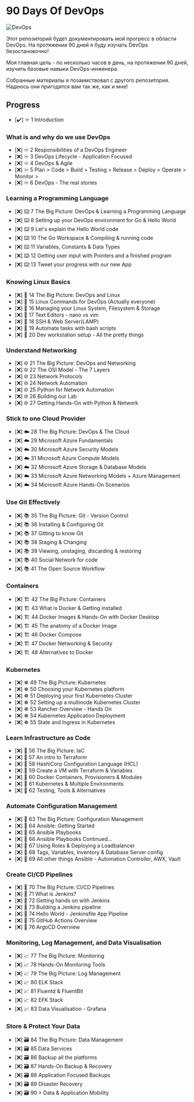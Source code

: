 # 90 Days Of DevOps

![DevOps](https://www.linkpicture.com/q/DevOpsImage.png)

Этот репозиторий будет документировать мой прогресс в области DevOps. На протяжении 90 дней я буду изучать DevOps безостановочно!

Моя главная цель - по несколько часов в день, на протяжении 90 дней, изучить базовые навыки DevOps-инженера.

Собранные материалы я позаимствовал с другого репозитория. Надеюсь они пригодятся вам так же, как и мне!

## Progress 

- [✔️] ♾️ 1 Introduction 

### What is and why do we use DevOps

- [❌] ♾️ 2 Responsibilities of a DevOps Engineer
- [❌] ♾️ 3 DevOps Lifecycle - Application Focused
- [❌] ♾️ 4 DevOps & Agile
- [❌] ♾️ 5 Plan > Code > Build > Testing > Release > Deploy > Operate > Monitor >
- [❌] ♾️ 6 DevOps - The real stories

### Learning a Programming Language

- [❌] ⌨️ 7 The Big Picture: DevOps & Learning a Programming Language
- [❌] ⌨️ 8 Setting up your DevOps environment for Go & Hello World
- [❌] ⌨️ 9 Let's explain the Hello World code
- [❌] ⌨️ 10 The Go Workspace & Compiling & running code
- [❌] ⌨️ 11 Variables, Constants & Data Types
- [❌] ⌨️ 12 Getting user input with Pointers and a finished program
- [❌] ⌨️ 13 Tweet your progress with our new App

### Knowing Linux Basics

- [❌] 🐧 14 The Big Picture: DevOps and Linux
- [❌] 🐧 15 Linux Commands for DevOps (Actually everyone)
- [❌] 🐧 16 Managing your Linux System, Filesystem & Storage
- [❌] 🐧 17 Text Editors - nano vs vim
- [❌] 🐧 18 SSH & Web Server(LAMP)
- [❌] 🐧 19 Automate tasks with bash scripts
- [❌] 🐧 20 Dev workstation setup - All the pretty things

### Understand Networking

- [❌] 🌐 21 The Big Picture: DevOps and Networking
- [❌] 🌐 22 The OSI Model - The 7 Layers
- [❌] 🌐 23 Network Protocols
- [❌] 🌐 24 Network Automation
- [❌] 🌐 25 Python for Network Automation
- [❌] 🌐 26 Building our Lab
- [❌] 🌐 27 Getting Hands-On with Python & Network

### Stick to one Cloud Provider

- [❌] ☁️ 28 The Big Picture: DevOps & The Cloud
- [❌] ☁️ 29 Microsoft Azure Fundamentals
- [❌] ☁️ 30 Microsoft Azure Security Models
- [❌] ☁️ 31 Microsoft Azure Compute Models
- [❌] ☁️ 32 Microsoft Azure Storage & Database Models
- [❌] ☁️ 33 Microsoft Azure Networking Models + Azure Management
- [❌] ☁️ 34 Microsoft Azure Hands-On Scenarios

### Use Git Effectively

- [❌] 📚 35 The Big Picture: Git - Version Control
- [❌] 📚 36 Installing & Configuring Git
- [❌] 📚 37 Gitting to know Git
- [❌] 📚 38 Staging & Changing
- [❌] 📚 39 Viewing, unstaging, discarding & restoring
- [❌] 📚 40 Social Network for code
- [❌] 📚 41 The Open Source Workflow

### Containers 

- [❌] 🏗️ 42 The Big Picture: Containers
- [❌] 🏗️ 43 What is Docker & Getting installed
- [❌] 🏗️ 44 Docker Images & Hands-On with Docker Desktop
- [❌] 🏗️ 45 The anatomy of a Docker Image
- [❌] 🏗️ 46 Docker Compose
- [❌] 🏗️ 47 Docker Networking & Security
- [❌] 🏗️ 48 Alternatives to Docker

### Kubernetes

- [❌] ☸ 49 The Big Picture: Kubernetes
- [❌] ☸ 50 Choosing your Kubernetes platform 
- [❌] ☸ 51 Deploying your first Kubernetes Cluster
- [❌] ☸ 52 Setting up a multinode Kubernetes Cluster
- [❌] ☸ 53 Rancher Overview - Hands On
- [❌] ☸ 54 Kubernetes Application Deployment
- [❌] ☸ 55 State and Ingress in Kubernetes

### Learn Infrastructure as Code

- [❌] 🤖 56 The Big Picture: IaC
- [❌] 🤖 57 An intro to Terraform 
- [❌] 🤖 58 HashiCorp Configuration Language (HCL)
- [❌] 🤖 59 Create a VM with Terraform & Variables
- [❌] 🤖 60 Docker Containers, Provisioners & Modules
- [❌] 🤖 61 Kubernetes & Multiple Environments
- [❌] 🤖 62 Testing, Tools & Alternatives

### Automate Configuration Management

- [❌] 📜 63 The Big Picture: Configuration Management
- [❌] 📜 64 Ansible: Getting Started
- [❌] 📜 65 Ansible Playbooks
- [❌] 📜 66 Ansible Playbooks Continued...
- [❌] 📜 67 Using Roles & Deploying a Loadbalancer
- [❌] 📜 68 Tags, Variables, Inventory & Database Server config
- [❌] 📜 69 All other things Ansible - Automation Controller, AWX, Vault

### Create CI/CD Pipelines 

- [❌] 🔄 70 The Big Picture: CI/CD Pipelines
- [❌] 🔄 71 What is Jenkins?
- [❌] 🔄 72 Getting hands on with Jenkins
- [❌] 🔄 73 Building a Jenkins pipeline
- [❌] 🔄 74 Hello World - Jenkinsfile App Pipeline
- [❌] 🔄 75 GitHub Actions Overview
- [❌] 🔄 76 ArgoCD Overview

### Monitoring, Log Management, and Data Visualisation

- [❌] 📈 77 The Big Picture: Monitoring
- [❌] 📈 78 Hands-On Monitoring Tools
- [❌] 📈 79 The Big Picture: Log Management
- [❌] 📈 80 ELK Stack
- [❌] 📈 81 Fluentd & FluentBit
- [❌] 📈 82 EFK Stack
- [❌] 📈 83 Data Visualisation - Grafana

### Store & Protect Your Data

- [❌] 🗃️ 84 The Big Picture: Data Management
- [❌] 🗃️ 85 Data Services
- [❌] 🗃️ 86 Backup all the platforms
- [❌] 🗃️ 87 Hands-On Backup & Recovery
- [❌] 🗃️ 88 Application Focused Backups
- [❌] 🗃️ 89 Disaster Recovery
- [❌] 🗃️ 90 > Data & Application Mobility
